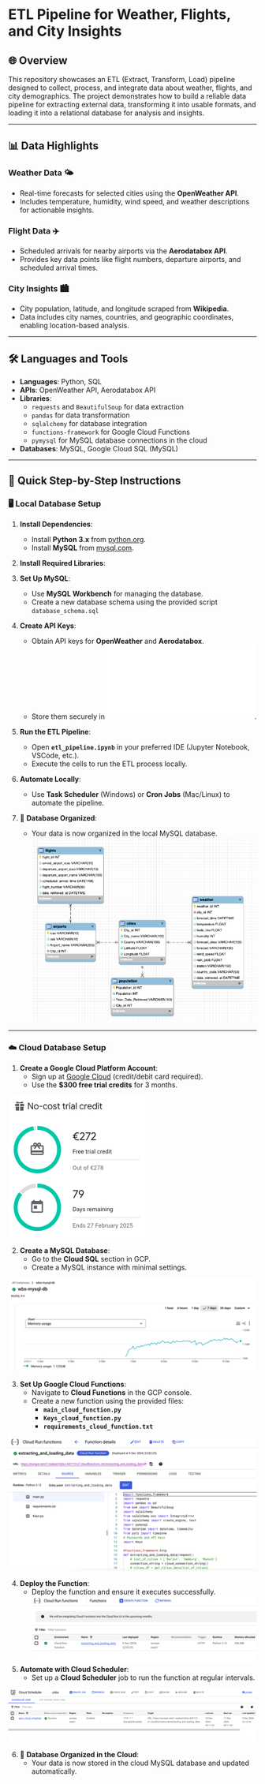 # ETL Pipeline for Weather, Flights, and City Insights

## 🌐 Overview

This repository showcases an ETL (Extract, Transform, Load) pipeline designed to collect, process, and integrate data about weather, flights, and city demographics. The project demonstrates how to build a reliable data pipeline for extracting external data, transforming it into usable formats, and loading it into a relational database for analysis and insights.

---

## 📊 Data Highlights

### **Weather Data** 🌤️
- Real-time forecasts for selected cities using the **OpenWeather API**.
- Includes temperature, humidity, wind speed, and weather descriptions for actionable insights.

### **Flight Data** ✈️
- Scheduled arrivals for nearby airports via the **Aerodatabox API**.
- Provides key data points like flight numbers, departure airports, and scheduled arrival times.

### **City Insights** 🏙️
- City population, latitude, and longitude scraped from **Wikipedia**.
- Data includes city names, countries, and geographic coordinates, enabling location-based analysis.

---

## 🛠️ Languages and Tools

- **Languages**: Python, SQL
- **APIs**: OpenWeather API, Aerodatabox API
- **Libraries**:
  - `requests` and `BeautifulSoup` for data extraction
  - `pandas` for data transformation
  - `sqlalchemy` for database integration
  - `functions-framework` for Google Cloud Functions
  - `pymysql` for MySQL database connections in the cloud
- **Databases**: MySQL, Google Cloud SQL (MySQL)

---

## 🚀 Quick Step-by-Step Instructions

### 🖥️ **Local Database Setup**

1. **Install Dependencies**:
   - Install **Python 3.x** from [python.org](https://www.python.org/downloads/).
   - Install **MySQL** from [mysql.com](https://dev.mysql.com/downloads/installer/).

2. **Install Required Libraries**:
3. **Set Up MySQL**:
   - Use **MySQL Workbench** for managing the database.
   - Create a new database schema using the provided script `database_schema.sql`

4. **Create API Keys**:
   - Obtain API keys for **OpenWeather** and **Aerodatabox**.
   - Store them securely in ![**`Keys_cloud_function.py`**](Keys_cloud_function.py).

5. **Run the ETL Pipeline**:
   - Open **`etl_pipeline.ipynb`** in your preferred IDE (Jupyter Notebook, VSCode, etc.).
   - Execute the cells to run the ETL process locally.

6. **Automate Locally**:
   - Use **Task Scheduler** (Windows) or **Cron Jobs** (Mac/Linux) to automate the pipeline.

7. 🎉 **Database Organized**:
   - Your data is now organized in the local MySQL database.
  ![Local Database Schema](visuals/database_schema.png)

---

### ☁️ **Cloud Database Setup**

1. **Create a Google Cloud Platform Account**:
   - Sign up at [Google Cloud](https://cloud.google.com/) (credit/debit card required).
   - Use the **$300 free trial credits** for 3 months.

![Google Cloud Trial Credits](visuals/trial.png)

2. **Create a MySQL Database**:
   - Go to the **Cloud SQL** section in GCP.
   - Create a MySQL instance with minimal settings.

![Cloud MySQL Setup](visuals/db_cloud.png)

3. **Set Up Google Cloud Functions**:
   - Navigate to **Cloud Functions** in the GCP console.
   - Create a new function using the provided files:
     - **`main_cloud_function.py`**
     - **`Keys_cloud_function.py`**
     - **`requirements_cloud_function.txt`**

![Cloud Function Setup](visuals/cloud_function_details.png)

4. **Deploy the Function**:
   - Deploy the function and ensure it executes successfully. 
![Cloud Function](visuals/cloud_function.png)
5. **Automate with Cloud Scheduler**:
   - Set up a **Cloud Scheduler** job to run the function at regular intervals.

![Cloud Scheduler Setup](visuals/scheduler.png)

6. 🎉 **Database Organized in the Cloud**:
   - Your data is now stored in the cloud MySQL database and updated automatically.

